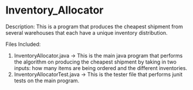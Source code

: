 # Inventory_Allocator

Description:
This is a program that produces the cheapest shipment from several warehouses that each have a unique inventory distribution.

Files Included:
1. InventoryAllocator.java -> This is the main java program that performs the algorithm on producing the cheapest shipment by taking in two inputs: how many items are being ordered and the different inventories.
2. InventoryAllocatorTest.java -> This is the tester file that performs junit tests on the main program.

